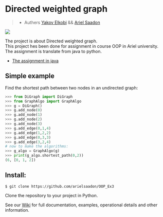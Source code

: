 # Directed weighted graph
> - Authers [Yakov Elkobi](https://github.com/yakovElkobi) && [Ariel Saadon](https://github.com/arielsaadon)

![](https://hackernoon.com/hn-images/1*qq0sgd0Kny9QTaD-UT8LbQ.png)

The project is about Directed weighted graph.<br>
This project hes been done for assignment in course OOP in Ariel university.<br>
The assignment is translate from java to python.<br>
* [The assignment in java](https://github.com/yakovElkobi/OOP_ex2)<br>

## Simple example   
Find the shortest path between two nodes in an undirected graph:

```python
>>> from DiGraph import DiGraph
>>> from GraphAlgo import GraphAlgo
>>> g = DiGraph()
>>> g.add_node(0)
>>> g.add_node(1)
>>> g.add_node(2)
>>> g.add_node(3)
>>> g.add_edge(0,1,4)
>>> g.add_edge(1,2,2)
>>> g.add_edge(0,3,3)
>>> g.add_edge(3,2,4)
# now to make the algorithms:
>>> g_algo = GraphAlgo(g)
>>> print(g_algo.shortest_path(0,2))
(6, [0, 1, 2])
```

## Install:
```
$ git clone https://github.com/arielsaadon/OOP_Ex3     
```
Clone the repository to your project in Python.

See our [Wiki](https://github.com/arielsaadon/OOP_Ex3/wiki) for full documentation, examples, operational details and other information.
